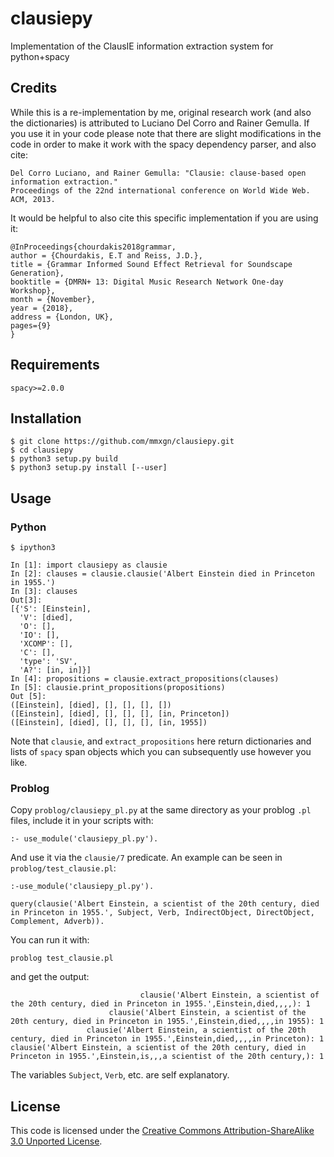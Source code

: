 # clausiepy
Implementation of the ClausIE information extraction system for python+spacy

## Credits
While this is a re-implementation by me, original research work (and also the dictionaries) is attributed to Luciano Del Corro
and Rainer Gemulla. If you use it in your code please note that there are slight modifications in the code in order to make it work with the spacy dependency parser, and also cite:
```
Del Corro Luciano, and Rainer Gemulla: "Clausie: clause-based open information extraction." 
Proceedings of the 22nd international conference on World Wide Web. ACM, 2013.
```

It would be helpful to also cite this specific implementation if you are using it:
```
@InProceedings{chourdakis2018grammar,
author = {Chourdakis, E.T and Reiss, J.D.},
title = {Grammar Informed Sound Effect Retrieval for Soundscape Generation},
booktitle = {DMRN+ 13: Digital Music Research Network One-day Workshop},
month = {November},
year = {2018},
address = {London, UK},
pages={9}
}
```

## Requirements
`spacy>=2.0.0`

## Installation
```
$ git clone https://github.com/mmxgn/clausiepy.git
$ cd clausiepy
$ python3 setup.py build 
$ python3 setup.py install [--user]
```

## Usage

### Python

```
$ ipython3

In [1]: import clausiepy as clausie
In [2]: clauses = clausie.clausie('Albert Einstein died in Princeton in 1955.')
In [3]: clauses
Out[3]: 
[{'S': [Einstein],
  'V': [died],
  'O': [],
  'IO': [],
  'XCOMP': [],
  'C': [],
  'type': 'SV',
  'A?': [in, in]}]
In [4]: propositions = clausie.extract_propositions(clauses)
In [5]: clausie.print_propositions(propositions)
Out [5]:
([Einstein], [died], [], [], [], [])
([Einstein], [died], [], [], [], [in, Princeton])
([Einstein], [died], [], [], [], [in, 1955])
```
Note that `clausie`, and `extract_propositions` here return dictionaries and lists of `spacy` span objects which you
can subsequently use however you like.

### Problog

Copy `problog/clausiepy_pl.py` at the same directory as your problog `.pl` files, include it 
in your scripts with:

```
:- use_module('clausiepy_pl.py').
```

And use it via the `clausie/7` predicate. An example can be seen in `problog/test_clausie.pl`:

```
:-use_module('clausiepy_pl.py').

query(clausie('Albert Einstein, a scientist of the 20th century, died in Princeton in 1955.', Subject, Verb, IndirectObject, DirectObject, Complement, Adverb)).

```

You can run it with:

```
problog test_clausie.pl
```

and get the output:

```
                             clausie('Albert Einstein, a scientist of the 20th century, died in Princeton in 1955.',Einstein,died,,,,):	1         
                      clausie('Albert Einstein, a scientist of the 20th century, died in Princeton in 1955.',Einstein,died,,,,in 1955):	1         
                 clausie('Albert Einstein, a scientist of the 20th century, died in Princeton in 1955.',Einstein,died,,,,in Princeton):	1         
clausie('Albert Einstein, a scientist of the 20th century, died in Princeton in 1955.',Einstein,is,,,a scientist of the 20th century,):	1  
```

The variables `Subject`, `Verb`, etc. are self explanatory.


## License

This code is licensed under the [Creative Commons Attribution-ShareAlike 3.0 Unported License](https://creativecommons.org/licenses/by-sa/3.0/).
